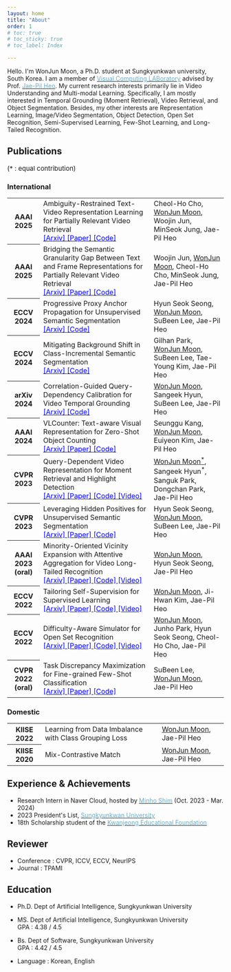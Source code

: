 ```yaml
---
layout: home
title: "About"
order: 1
# toc: true
# toc_sticky: true
# toc_label: Index

---
```


Hello. I'm WonJun Moon, a Ph.D. student at Sungkyunkwan university, South Korea.
I am a member of <a href="https://sites.google.com/site/vclabskku/intro?authuser=0" target="_blank" rel="noopener noreferrer"><span style="color:#6AADC2">Visual Computing LABoratory</span></a> advised by Prof. <a href="https://scholar.google.com/citations?hl=ko&user=VXyJ_ssAAAAJ" target="_blank" rel="noopener noreferrer"><span style="color:#6AADC2">Jae-Pil Heo</span></a>.
My current research interests primarily lie in Video Understanding and Multi-modal Learning.
Specifically, I am mostly interested in Temporal Grounding (Moment Retrieval), Video Retrieval, and Object Segmentation.
Besides, my other interests are Representation Learning, Image/Video Segmentation, Object Detection, Open Set Recognition, Semi-Supervised Learning, Few-Shot Learning, and Long-Tailed Recognition.


<!-- ## News -->
<!-- * (2024. 01) 2023 President's List, Sungkyunkwan University.
* (2024. 07) 2 papers accepted to ECCV 2024.
* (2023. 12) 1 paper accepted to AAAI 2024.
* (2023. 05) Selected as an 18th scholarship student of the Gwanjeong Educational Foundation.
* (2023. 03) 2 papers accepted to CVPR 2023.
<!-- * (2022. 11) 1 paper accepted to AAAI 2023.
* (2022. 07) 2 papers accepted to ECCV 2022.
* (2022. 03) 1 paper accepted to CVPR 2022.
* (2021) AI Challenge hosted by Ministry of Science and ICT, South Korea : Selected/Funded as a good research team.  -->


## Publications
<p style="font-size:15px"> (&#42; &#58; equal contribution) </p>

### International
<table class="table table-sm table-borderless">

<tr>
<th scope="row"> AAAI 2025 </th>
<td> Ambiguity-Restrained Text-Video Representation Learning for Partially Relevant Video Retrieval
<br> 
<a href="https://arxiv.org/abs/2312.16580" target="_blank" rel="noopener noreferrer"> <span style="color:blue"> [Arxiv] </span></a>
<a href="https://ojs.aaai.org/index.php/AAAI/article/view/28050" target="_blank" rel="noopener noreferrer"> <span style="color:blue"> [Paper] </span> </a>
<a href="https://github.com/Seunggu0305/VLCounter" target="_blank" rel="noopener noreferrer"> <span style="color:blue"> [Code] </span></a>
</td>
<td> Cheol-Ho Cho, <u>WonJun Moon</u>, Woojin Jun, MinSeok Jung, Jae-Pil Heo</td>
</tr>

<tr>
<th scope="row"> AAAI 2025 </th>
<td> Bridging the Semantic Granularity Gap Between Text and Frame Representations for Partially Relevant Video Retrieval
<br> 
<a href="https://arxiv.org/abs/2312.16580" target="_blank" rel="noopener noreferrer"> <span style="color:blue"> [Arxiv] </span></a>
<a href="https://ojs.aaai.org/index.php/AAAI/article/view/28050" target="_blank" rel="noopener noreferrer"> <span style="color:blue"> [Paper] </span> </a>
<a href="https://github.com/Seunggu0305/VLCounter" target="_blank" rel="noopener noreferrer"> <span style="color:blue"> [Code] </span></a>
</td>
<td> Woojin Jun, <u>WonJun Moon</u>, Cheol-Ho Cho, MinSeok Jung, Jae-Pil Heo</td>
</tr>

<tr>
<th scope="row"> ECCV 2024 </th>
<td> Progressive Proxy Anchor Propagation for Unsupervised Semantic Segmentation
<br> 
<a href="https://arxiv.org/abs/2407.12463" target="_blank" rel="noopener noreferrer"> <span style="color:blue"> [Arxiv] </span></a>
<!-- <a href="" target="_blank" rel="noopener noreferrer"> <span style="color:blue"> [Paper] </span> </a> -->
<a href="https://github.com/hynnsk/PPAP" target="_blank" rel="noopener noreferrer"> <span style="color:blue"> [Code] </span></a>
</td>
<td> Hyun Seok Seong, <u>WonJun Moon</u>, SuBeen Lee, Jae-Pil Heo </td>
</tr>

<tr>
<th scope="row"> ECCV 2024 </th>
<td> Mitigating Background Shift in Class-Incremental Semantic Segmentation
<br> 
<a href="https://arxiv.org/abs/2407.11859" target="_blank" rel="noopener noreferrer"> <span style="color:blue"> [Arxiv] </span></a>
<!-- <a href="" target="_blank" rel="noopener noreferrer"> <span style="color:blue"> [Paper] </span> </a> -->
<a href="https://github.com/RoadoneP/ECCV2024_MBS" target="_blank" rel="noopener noreferrer"> <span style="color:blue"> [Code] </span></a>
</td>
<td> Gilhan Park, <u>WonJun Moon</u>, SuBeen Lee, Tae-Young Kim, Jae-Pil Heo </td>
</tr>

<tr>
<th scope="row"> arXiv 2024 </th>
<td> Correlation-Guided Query-Dependency Calibration for Video Temporal Grounding
<br> 
<a href="https://arxiv.org/abs/2311.08835" target="_blank" rel="noopener noreferrer"> <span style="color:blue"> [Arxiv] </span></a>
<!-- <a href=" " target="_blank" rel="noopener noreferrer"> <span style="color:blue"> [Paper] </span></a> -->
<a href="https://github.com/wjun0830/CGDETR" target="_blank" rel="noopener noreferrer"> <span style="color:blue"> [Code] </span></a> 
<!-- <a href="https://www.youtube.com/watch?v=df-gtJcZEw8&t=301s" target="_blank" rel="noopener noreferrer"> <span style="color:blue"> [Video] </span></a>  -->
</td>
<td> <u>WonJun Moon</u>, Sangeek Hyun, SuBeen Lee, Jae-Pil Heo </td> 
</tr>

<tr>
<th scope="row"> AAAI 2024 </th>
<td> VLCounter: Text-aware Visual Representation for Zero-Shot Object Counting
<br> 
<a href="https://arxiv.org/abs/2312.16580" target="_blank" rel="noopener noreferrer"> <span style="color:blue"> [Arxiv] </span></a>
<a href="https://ojs.aaai.org/index.php/AAAI/article/view/28050" target="_blank" rel="noopener noreferrer"> <span style="color:blue"> [Paper] </span> </a>
<a href="https://github.com/Seunggu0305/VLCounter" target="_blank" rel="noopener noreferrer"> <span style="color:blue"> [Code] </span></a>
</td>
<td> Seunggu Kang, <u>WonJun Moon</u>, Euiyeon Kim, Jae-Pil Heo </td>
</tr>

<tr>
<th scope="row"> CVPR 2023 </th>
<td> Query-Dependent Video Representation for Moment Retrieval and Highlight Detection
<br> 
<a href="https://arxiv.org/abs/2303.13874" target="_blank" rel="noopener noreferrer"> <span style="color:blue"> [Arxiv] </span></a>
<a href="https://openaccess.thecvf.com/content/CVPR2023/papers/Moon_Query-Dependent_Video_Representation_for_Moment_Retrieval_and_Highlight_Detection_CVPR_2023_paper.pdf" target="_blank" rel="noopener noreferrer"> <span style="color:blue"> [Paper] </span></a>
<a href="https://github.com/wjun0830/QD-DETR" target="_blank" rel="noopener noreferrer"> <span style="color:blue"> [Code] </span></a> 
<a href="https://www.youtube.com/watch?v=df-gtJcZEw8&t=301s" target="_blank" rel="noopener noreferrer"> <span style="color:blue"> [Video] </span></a> 
</td>
<td> <u>WonJun Moon<sup>&#42;</sup></u>, Sangeek Hyun<sup>&#42;</sup>, Sanguk Park, Dongchan Park, Jae-Pil Heo </td> 
</tr>


<tr>
<th scope="row"> CVPR 2023 </th>
<td> Leveraging Hidden Positives for Unsupervised Semantic Segmentation
<br> 
<a href="https://arxiv.org/abs/2303.15014" target="_blank" rel="noopener noreferrer"> <span style="color:blue"> [Arxiv] </span></a>
<a href="https://openaccess.thecvf.com/content/CVPR2023/papers/Seong_Leveraging_Hidden_Positives_for_Unsupervised_Semantic_Segmentation_CVPR_2023_paper.pdf" target="_blank" rel="noopener noreferrer"> <span style="color:blue"> [Paper] </span> </a>
<a href="https://github.com/hynnsk/HP" target="_blank" rel="noopener noreferrer"> <span style="color:blue"> [Code] </span></a>
</td>
<td> Hyun Seok Seong, <u>WonJun Moon</u>, SuBeen Lee, Jae-Pil Heo </td>
</tr>


<tr>
<th scope="row"> AAAI 2023 (<b>oral</b>)</th>

<td> Minority-Oriented Vicinity Expansion with Attentive Aggregation for Video Long-Tailed Recognition 
<br> 
<a href="https://arxiv.org/abs/2211.13471" target="_blank" rel="noopener noreferrer"> <span style="color:blue"> [Arxiv] </span></a>
<a href="https://ojs.aaai.org/index.php/AAAI/article/view/25284/25056" target="_blank" rel="noopener noreferrer"> <span style="color:blue"> [Paper] </span></a>
<a href="https://github.com/wjun0830/MOVE" target="_blank" rel="noopener noreferrer"> <span style="color:blue"> [Code] </span></a>
<a href="https://www.youtube.com/watch?v=SbXsj_pc_-c&t=301s" target="_blank" rel="noopener noreferrer"> <span style="color:blue"> [Video] </span></a> 
</td>
<td> <u>WonJun Moon</u>, Hyun Seok Seong, Jae-Pil Heo </td>
</tr>

<tr>
<th scope="row"> ECCV 2022 </th>
<td> Tailoring Self-Supervision for Supervised Learning 
<br> 
<a href="https://arxiv.org/abs/2207.10023" target="_blank" rel="noopener noreferrer"> <span style="color:blue"> [Arxiv] </span></a>
<a href="https://www.ecva.net/papers/eccv_2022/papers_ECCV/papers/136850342.pdf" target="_blank" rel="noopener noreferrer"> <span style="color:blue"> [Paper] </span></a>
<a href="https://github.com/wjun0830/Localizable-Rotation" target="_blank" rel="noopener noreferrer"> <span style="color:blue"> [Code] </span></a>
<a href="https://www.youtube.com/watch?v=H4fX0KQfp2s" target="_blank" rel="noopener noreferrer"> <span style="color:blue"> [Video] </span></a> 
</td>
<td> <u>WonJun Moon</u>, Ji-Hwan Kim, Jae-Pil Heo </td>
</tr>

<tr>
<th scope="row"> ECCV 2022 </th>
<td> Difficulty-Aware Simulator for Open Set Recognition 
<br>
<a href="https://arxiv.org/abs/2207.10024" target="_blank" rel="noopener noreferrer"> <span style="color:blue"> [Arxiv] </span></a>
<a href="https://www.ecva.net/papers/eccv_2022/papers_ECCV/papers/136850360.pdf" target="_blank" rel="noopener noreferrer"> <span style="color:blue"> [Paper]</span> </a>
<a href="https://github.com/wjun0830/Difficulty-Aware-Simulator" target="_blank" rel="noopener noreferrer"> <span style="color:blue"> [Code] </span></a>
<a href="https://www.youtube.com/watch?v=0_q9wxDIYbE&t=197s" target="_blank" rel="noopener noreferrer"> <span style="color:blue"> [Video]</span> </a> 
</td>
<td> <u>WonJun Moon</u>, Junho Park, Hyun Seok Seong, Cheol-Ho Cho, Jae-Pil Heo </td>
</tr>


<tr>
<th scope="row"> CVPR 2022 (<b>oral</b>) </th>
<td> Task Discrepancy Maximization for Fine-grained Few-Shot Classification 
<br> 
<a href="https://arxiv.org/abs/2207.01376" target="_blank" rel="noopener noreferrer"> <span style="color:blue"> [Arxiv] </span></a>
<a href="https://openaccess.thecvf.com/content/CVPR2022/html/Lee_Task_Discrepancy_Maximization_for_Fine-Grained_Few-Shot_Classification_CVPR_2022_paper.html" target="_blank" rel="noopener noreferrer"> <span style="color:blue"> [Paper] </span></a>
<a href="https://github.com/leesb7426/CVPR2022-Task-Discrepancy-Maximization-for-Fine-grained-Few-Shot-Classification" target="_blank" rel="noopener noreferrer"> <span style="color:blue"> [Code]</span> </a>
</td>
<td> SuBeen Lee, <u>WonJun Moon</u>, Jae-Pil Heo </td>
</tr>
</table>


### Domestic

<table class="table table-sm table-borderless">

<tr>
<th scope="row"> KIISE 2022 </th>
<td> Learning from Data Imbalance with Class Grouping Loss
</td>
<td> <u>WonJun Moon</u>, Jae-Pil Heo </td>
</tr>

<tr>
<th scope="row"> KIISE 2020 </th>
<td> Mix-Contrastive Match
</td>
<td> <u>WonJun Moon</u>, Jae-Pil Heo </td>
</tr>
</table>

## Experience & Achievements
* Research Intern in Naver Cloud, hosted by <a href="https://scholar.google.co.kr/citations?user=42dUnrgAAAAJ&hl=ko" target="_blank" rel="noopener noreferrer"><span style="color:#6AADC2">Minho Shim</span></a> (Oct. 2023 - Mar. 2024)
* 2023 President's List, <a href="https://www.skku.edu/eng/index.do" target="_blank" rel="noopener noreferrer"><span style="color:#6AADC2">Sungkyunkwan University</span></a>
* 18th Scholarship student of the <a href="https://www.ikef.or.kr/" target="_blank" rel="noopener noreferrer"><span style="color:#6AADC2">Kwanjeong Educational Foundation</span></a>

## Reviewer
* Conference : CVPR, ICCV, ECCV, NeurIPS
* Journal : TPAMI 

## Education

* Ph.D. Dept of Artificial Intelligence, Sungkyunkwan University

* MS. Dept of Artificial Intelligence, Sungkyunkwan University
<br> GPA : 4.38 / 4.5

* Bs. Dept of Software, Sungkyunkwan University
<br> GPA : 4.42 / 4.5

* Language : Korean, English